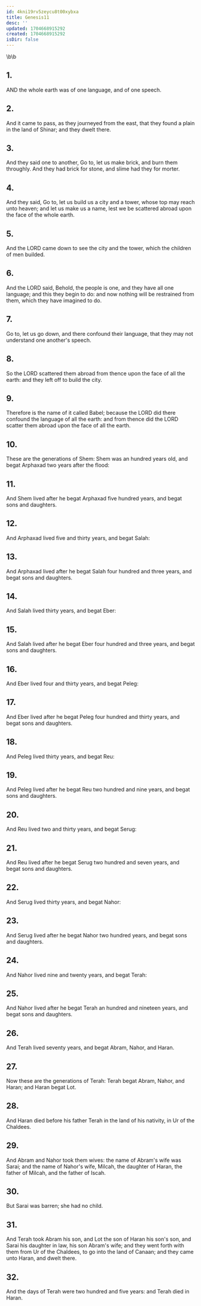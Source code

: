 ```yaml
---
id: 4kni19rv5zeycu8t00xybxa
title: Genesis11
desc: ''
updated: 1704668915292
created: 1704668915292
isDir: false
---
```

\b\b
## 1.
AND the whole earth was of one language, and of one speech.
## 2.
And it came to pass, as they journeyed from the east, that they found a plain in the land of Shinar; and they dwelt there.
## 3.
And they said one to another, Go to, let us make brick, and burn them throughly.  And they had brick for stone, and slime had they for morter.
## 4.
And they said, Go to, let us build us a city and a tower, whose top may reach unto heaven; and let us make us a name, lest we be scattered abroad upon the face of the whole earth.
## 5.
And the LORD came down to see the city and the tower, which the children of men builded.
## 6.
And the LORD said, Behold, the people is one, and they have all one language; and this they begin to do: and now nothing will be restrained from them, which they have imagined to do.
## 7.
Go to, let us go down, and there confound their language, that they may not understand one another's speech.
## 8.
So the LORD scattered them abroad from thence upon the face of all the earth: and they left off to build the city.
## 9.
Therefore is the name of it called Babel; because the LORD did there confound the language of all the earth: and from thence did the LORD scatter them abroad upon the face of all the earth.
## 10.
These are the generations of Shem: Shem was an hundred years old, and begat Arphaxad two years after the flood:
## 11.
And Shem lived after he begat Arphaxad five hundred years, and begat sons and daughters.
## 12.
And Arphaxad lived five and thirty years, and begat Salah:
## 13.
And Arphaxad lived after he begat Salah four hundred and three years, and begat sons and daughters.
## 14.
And Salah lived thirty years, and begat Eber:
## 15.
And Salah lived after he begat Eber four hundred and three years, and begat sons and daughters.
## 16.
And Eber lived four and thirty years, and begat Peleg:
## 17.
And Eber lived after he begat Peleg four hundred and thirty years, and begat sons and daughters.
## 18.
And Peleg lived thirty years, and begat Reu:
## 19.
And Peleg lived after he begat Reu two hundred and nine years, and begat sons and daughters.
## 20.
And Reu lived two and thirty years, and begat Serug:
## 21.
And Reu lived after he begat Serug two hundred and seven years, and begat sons and daughters.
## 22.
And Serug lived thirty years, and begat Nahor:
## 23.
And Serug lived after he begat Nahor two hundred years, and begat sons and daughters.
## 24.
And Nahor lived nine and twenty years, and begat Terah:
## 25.
And Nahor lived after he begat Terah an hundred and nineteen years, and begat sons and daughters.
## 26.
And Terah lived seventy years, and begat Abram, Nahor, and Haran.
## 27.
Now these are the generations of Terah: Terah begat Abram, Nahor, and Haran; and Haran begat Lot.
## 28.
And Haran died before his father Terah in the land of his nativity, in Ur of the Chaldees.
## 29.
And Abram and Nahor took them wives: the name of Abram's wife was Sarai; and the name of Nahor's wife, Milcah, the daughter of Haran, the father of Milcah, and the father of Iscah.
## 30.
But Sarai was barren; she had no child.
## 31.
And Terah took Abram his son, and Lot the son of Haran his son's son, and Sarai his daughter in law, his son Abram's wife; and they went forth with them from Ur of the Chaldees, to go into the land of Canaan; and they came unto Haran, and dwelt there.
## 32.
And the days of Terah were two hundred and five years: and Terah died in Haran.
